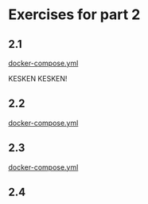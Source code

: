 # Exercises for part 2

## 2.1

[docker-compose.yml](https://github.com/MiguelSombrero/devopswithdocker/tree/master/part2/part2_1/docker-compose.yml)


KESKEN KESKEN!


## 2.2

[docker-compose.yml](https://github.com/MiguelSombrero/devopswithdocker/tree/master/part2/part2_2/docker-compose.yml)

## 2.3

[docker-compose.yml](https://github.com/MiguelSombrero/devopswithdocker/tree/master/part2/part2_3/docker-compose.yml)

## 2.4